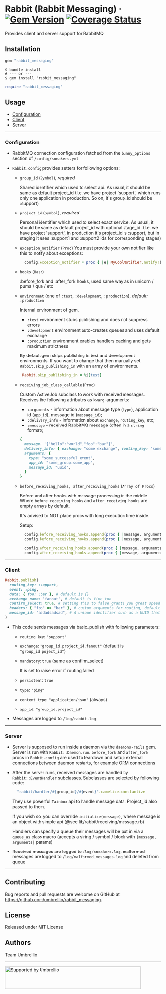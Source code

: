# Rabbit (Rabbit Messaging) &middot;  [![Gem Version](https://badge.fury.io/rb/rabbit_messaging.svg)](https://badge.fury.io/rb/rabbit_messaging) [![Coverage Status](https://coveralls.io/repos/github/umbrellio/rabbit_messaging/badge.svg?branch=master)](https://coveralls.io/github/umbrellio/rabbit_messaging?branch=master)

Provides client and server support for RabbitMQ

## Installation

```ruby
gem "rabbit_messaging"
```

```shell
$ bundle install
# --- or ---
$ gem install "rabbit_messaging"
```

```ruby
require "rabbit_messaging"
```

## Usage

- [Configuration](#configuration)
- [Client](#client)
- [Server](#server)

---

### Configuration

- RabbitMQ connection configuration fetched from the `bunny_options` section
  of `/config/sneakers.yml`

- `Rabbit.config` provides setters for following options:

  * `group_id` (`Symbol`), *required*

    Shared identifier which used to select api. As usual, it should be same as default project_id
    (I.e. we have project 'support', which runs only one application in production.
    So on, it's group_id should be :support)

  * `project_id` (`Symbol`), *required*

    Personal identifier which used to select exact service.
    As usual, it should be same as default project_id with optional stage_id.
    (I.e. we have project 'support', in production it's project_id is :support,
    but in staging it uses :support1 and :support2 ids for corresponding stages)


  * `exception_notifier` (`Proc`)
    You must provide your own notifier like this to notify about exceptions:
  
    ```ruby
      config.exception_notifier = proc { |e| MyCoolNotifier.notify!(e) }
    ```

  * `hooks` (`Hash`)

    :before_fork and :after_fork hooks, used same way as in unicorn / puma / que / etc

  * `environment` (one of `:test`, `:development`, `:production`), *default:* `:production`

    Internal environment of gem.

      * `:test` environment stubs publishing and does not suppress errors
      * `:development` environment auto-creates queues and uses default exchange
      * `:production` environment enables handlers caching and gets maximum strictness

    By default gem skips publishing in test and development environments.
    If you want to change that then manually set `Rabbit.skip_publishing_in` with an array of environments.

    ```ruby
     Rabbit.skip_publishing_in = %i[test]
    ```

  * `receiving_job_class_callable` (`Proc`)

    Custom ActiveJob subclass to work with received messages. Receives the following attributes as `kwarg`-arguments:

    * `:arguments` - information about message type (`type`), application id (`app_id`), message id (`message_id`);
    * `:delivery_info` - information about `exchange`, `routing_key`, etc;
    * `:message` - received RabbitMQ message (often in a `string` format);

    ```ruby
    {
      message: '{"hello":"world","foo":"bar"}',
      delivery_info: { exchange: "some exchange", routing_key: "some_key" },
      arguments: {
        type: "some_successful_event",
        app_id: "some_group.some_app",
        message_id: "uuid",
      }
    }
    ```

  * `before_receiving_hooks, after_receiving_hooks` (`Array of Procs`)

    Before and after hooks with message processing in the middle. Where `before_receiving_hooks` and `after_receiving_hooks` are empty arrays by default.

    It's advised to NOT place procs with long execution time inside.

    Setup:

    ```ruby
      config.before_receiving_hooks.append(proc { |message, arguments| do_stuff_1 })
      config.before_receiving_hooks.append(proc { |message, arguments| do_stuff_2 })

      config.after_receiving_hooks.append(proc { |message, arguments| do_stuff_3 })
      config.after_receiving_hooks.append(proc { |message, arguments| do_stuff_4 })

    ```
---

### Client

```ruby
Rabbit.publish(
  routing_key: :support,
  event: :ping,
  data: { foo: :bar }, # default is {}
  exchange_name: 'fanout', # default is fine too
  confirm_select: true, # setting this to false grants you great speed up and absolutelly no guarantees
  headers: { "foo" => "bar" }, # custom arguments for routing, default is {}
  message_id: "asdadsadsad", # A unique identifier such as a UUID that your application can use to identify the message.
)
```

- This code sends messages via basic_publish with following parameters:

  * `routing_key`: `"support"`
  * `exchange`: `"group_id.project_id.fanout"` (default is `"group_id.poject_id"`)
  * `mandatory`: `true` (same as confirm_select)

    It is set to raise error if routing failed

  * `persistent`: `true`
  * `type`: `"ping"`
  * `content_type`: `"application/json"` (always)
  * `app_id`: `"group_id.project_id"`

- Messages are logged to `/log/rabbit.log`

---

### Server

- Server is supposed to run inside a daemon via the `daemons-rails` gem. Server is run with
`Rabbit::Daemon.run`. `before_fork` and `after_fork` procs in `Rabbit.config` are used
to teardown and setup external connections between daemon restarts, for example ORM connections

- After the server runs, received messages are handled by `Rabbit::EventHandler` subclasses.
  Subclasses are selected by following code:
  ```ruby
    "rabbit/handler/#{group_id}/#{event}".camelize.constantize
  ```

  They use powerful `Tainbox` api to handle message data. Project_id also passed to them.

  If you wish so, you can override `initialize(message)`, where message is an object
  with simple api (@see lib/rabbit/receiving/message.rb)

  Handlers can specify a queue their messages will be put in via a `queue_as` class macro (accepts
  a string / symbol / block with `|message, arguments|` params)

- Received messages are logged to `/log/sneakers.log`, malformed messages are logged to
`/log/malformed_messages.log` and deleted from queue

---

## Contributing

Bug reports and pull requests are welcome on GitHub at https://github.com/umbrellio/rabbit_messaging.

## License

Released under MIT License

## Authors

Team Umbrellio

---

<a href="https://github.com/umbrellio/">
<img style="float: left;" src="https://umbrellio.github.io/Umbrellio/supported_by_umbrellio.svg"
alt="Supported by Umbrellio" width="439" height="72">
</a>
